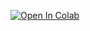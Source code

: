 [![Open In Colab](https://colab.research.google.com/assets/colab-badge.svg)](https://colab.research.google.com/github/devluz2023/regressao_otmizacao/blob/main/Aula%205_Projeto_Regressao.ipynb)
